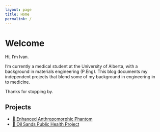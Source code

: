 ```yaml
---
layout: page
title: Home
permalink: /
---
```


# Welcome

Hi, I’m Ivan.

I’m currently a medical student at the University of Alberta, with a background in materials engineering (P.Eng). This blog documents my independent projects that blend some of my background in engineering in to medicine. 

Thanks for stopping by.


## Projects

<ul class="project-list">
  <li><a href="/phantom/">🧠 Enhanced Anthropomorphic Phantom</a></li>
  <li><a href="/oilsands/">📖 Oil Sands Public Health Project</a></li>
</ul>
